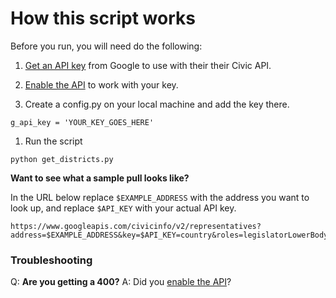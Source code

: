 # How this script works

Before you run, you will need do the following:

1. [Get an API key](https://console.developers.google.com/apis/credentials?project=lma-kft&folder&organizationId)  from Google to use with their their Civic API.

1. [Enable the API](https://console.developers.google.com/apis/library/civicinfo.googleapis.com?q=Civic&id=a7de1ed0-c5d0-44ca-8365-267daf15ca5b&project=lma-kft&folder&organizationId) to work with your key.

1. Create a config.py on your local machine and add the key there.

```
g_api_key = 'YOUR_KEY_GOES_HERE'
```

1. Run the script

```
python get_districts.py
```


**Want to see what a sample pull looks like?**

In the URL below replace `$EXAMPLE_ADDRESS` with the address you want to look up, and replace `$API_KEY` with your actual API key.

```
https://www.googleapis.com/civicinfo/v2/representatives?address=$EXAMPLE_ADDRESS&key=$API_KEY=country&roles=legislatorLowerBody
```


### Troubleshooting

Q: **Are you getting a 400?**
A: Did you [enable the API](https://console.developers.google.com/apis/library/civicinfo.googleapis.com?q=Civic&id=a7de1ed0-c5d0-44ca-8365-267daf15ca5b&project=lma-kft&folder&organizationId)?

